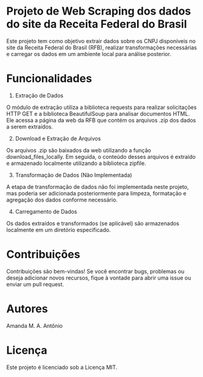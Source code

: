 # Projeto de Web Scraping dos dados do site da Receita Federal do Brasil
Este projeto tem como objetivo extrair dados sobre os CNPJ disponíveis no site da Receita Federal do Brasil (RFB), realizar transformações necessárias e carregar os dados em um ambiente local para análise posterior.

# Funcionalidades
1. Extração de Dados
   
O módulo de extração utiliza a biblioteca requests para realizar solicitações HTTP GET e a biblioteca BeautifulSoup para analisar documentos HTML. Ele acessa a página da web da RFB que contém os arquivos .zip dos dados a serem extraídos.

2. Download e Extração de Arquivos
    
Os arquivos .zip são baixados da web utilizando a função download_files_locally. Em seguida, o conteúdo desses arquivos é extraído e armazenado localmente utilizando a biblioteca zipfile.

3. Transformação de Dados (Não Implementada)

A etapa de transformação de dados não foi implementada neste projeto, mas poderia ser adicionada posteriormente para limpeza, formatação e agregação dos dados conforme necessário.

4. Carregamento de Dados

Os dados extraídos e transformados (se aplicável) são armazenados localmente em um diretório especificado.

# Contribuições
Contribuições são bem-vindas! Se você encontrar bugs, problemas ou deseja adicionar novos recursos, fique à vontade para abrir uma issue ou enviar um pull request.

# Autores
Amanda M. A. Antônio

# Licença
Este projeto é licenciado sob a Licença MIT.

